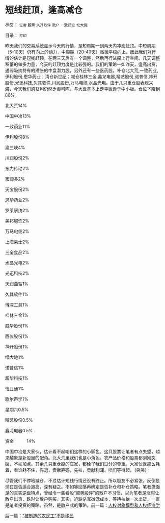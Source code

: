 # 短线赶顶，逢高减仓

标签： `证券` `股票` `久其软件` `散户` `一致药业` `北大荒` 

目录： `打印`

昨天我们的交易系统显示今天的行情，是短周期一到两天内冲高赶顶。中短周期（5-10天）仍有向上的动力，中周期（20-40天）微微平稳向上。因此我们对行情的估计是短线赶顶，在两三天后有一个调整，然后再行试探上行空间。几天调整积蓄的做多力量，今天的赶顶力度是比较强的。我们的策略一如昨天，逢高出货，遇弱吸纳持有的滞胀的中盘潜力股，另外还有一些医药股。补仓北大荒,一致药业,伊利股份,恩华药业；清仓新世纪；减仓桂林三金,鑫龙电器,精艺股份,诺普信,神开股份,光迅科技,久其软件,川润股份,万马电缆,水晶光电。由于几只重仓股表现呆滞，今天我们的获利仍然乏善可陈，与大盘基本上走平微逊于中小板。仓位下降到86%。

北大荒14%

中国中冶13%

一致药业11%

伊利股份8%

渝三峡4%

川润股份2%

东力传动2%

家润多2%

天宝股份2%

恩华药业2%

罗莱家纺2%

美邦服饰2%

万马电缆2%

上海莱士2%

三全食品2%

水晶光电2%

光迅科技2%

天润曲轴1%

久其软件1%

博深工具1%

桂林三金1%

威华股份1%

西仪股份1%

神开股份1%

绿大地1%

诺普信1%

超华科技1%

怡亚通1%

歌尔声学1%

星期六0.5%

精艺股份0.5%

鑫龙电器0.5%

资金　　　14%



中国中冶是大家伙，估计看不起咱们这样的小脚色。这只股票让笔者有点失望，越来越象是新股里的配角。北大荒里我们也是小角色，农产品价格和股票都刚刚突破，不妨加点。其余几只重仓股的庄家，都给了我们过分的尊重。大家伙就那么耗着，看谁耗不住，先退，贡献筹码，先拉，贡献利润。咱们等得起。（笑笑）



尽管我们不停地减仓，不过估计短线行情还没有终止。所以股友不必紧张。反倒是现在是否适合追高，深有疑之。不如等回落再确定是否补仓和补仓策略。笔者盘面是的真实逆盘特点，曾经令一些看股“顺势股评”的散户不习惯，以为笔者是涨时让散户出货，跌时让散户购买。其实，追跌杀涨摊低成本，等待拉抬一次出货，一直是笔者投资的策略。虽然，是散户式的策略。前一篇：[人权对象模型和人权经济学](../../../2009/10/20/人权对象模型和人权经济学.md)

后一篇：[&quot;被制造的农民工&quot;不是移民](../../../2009/10/20/&quot;被制造的农民工&quot;不是移民.md)